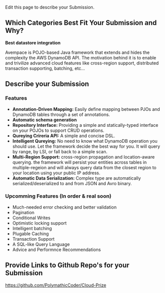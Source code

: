 Edit this page to describe your Submission.

## Which Categories Best Fit Your Submission and Why?

__Best datastore integration__

Avempace is POJO-based Java framework that extends and hides the complexity the AWS DynamoDB API. The motivation behind it is to enable and trivilize advanced cloud features like cross-region support, distributed transaction supporting, batching, etc…

## Describe your Submission

### Features

* __Annotation-Driven Mapping:__ Easily define mapping between PJOs and DynamoDB tables through a set of annotations.
* __Automatic schema generation__
* __Repository Interface:__ Providing a simple and statically-typed interface on your POJOs to support CRUD operations.
* __Qureying Crireria API:__ A simple and concise DSL.
* __Intelligent Qureying:__ No need to know what DynamoDB operation you should use. Let the framework decide the best way for you. It will query by range, by LSI, or fall back to a simple scan.
* __Multi-Region Support:__ cross-region propagation and location-aware querying. the framework will persist your entities across tables in multiple-regeion and will always query data from the closest region to your location using your public IP address.
* __Automatic Data Serialization:__ Complex type are automatically serialized/deserialized to and from JSON and Avro binary.

### Upcomming Features (In order & real soon)

* Much-needed error checking and better validation
* Pagination
* Conditional Writes
* Optimistic locking support
* Intelligent batching
* Plugable Caching
* Transaction Support
* A SQL-like Query Language
* Advice and Performnce Recommendations

## Provide Links to Github Repo's for your Submission
https://github.com/PolymathicCoder/Cloud-Prize

